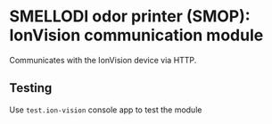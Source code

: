 # SMELLODI odor printer (SMOP): IonVision communication module

Communicates with the IonVision device via HTTP.

## Testing

Use `test.ion-vision` console app to test the module
